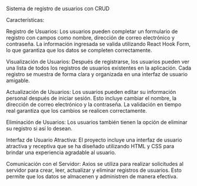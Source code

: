Sistema de registro de usuarios con CRUD

Características:

Registro de Usuarios: Los usuarios pueden completar un formulario de registro con campos como nombre, 
dirección de correo electrónico y contraseña. La información ingresada se valida utilizando React Hook 
Form, lo que garantiza que los datos se completen correctamente.


Visualización de Usuarios: Después de registrarse, los usuarios pueden ver una lista de todos los 
registros de usuarios existentes en la aplicación. Cada registro se muestra de forma clara y 
organizada en una interfaz de usuario amigable.


Actualización de Usuarios: Los usuarios pueden editar su información personal después de iniciar sesión. 
Esto incluye cambiar el nombre, la dirección de correo electrónico y la contraseña. 
La validación en tiempo real garantiza que los cambios se realicen correctamente.


Eliminación de Usuarios: Los usuarios también tienen la opción de eliminar su registro si así lo desean. 


Interfaz de Usuario Atractiva: El proyecto incluye una interfaz de usuario atractiva y receptiva 
que se ha diseñado utilizando HTML y CSS para brindar una experiencia agradable al usuario.


Comunicación con el Servidor: Axios se utiliza para realizar solicitudes al servidor para crear, 
leer, actualizar y eliminar registros de usuarios. Esto permite que los datos se almacenen 
y administren de manera efectiva.
